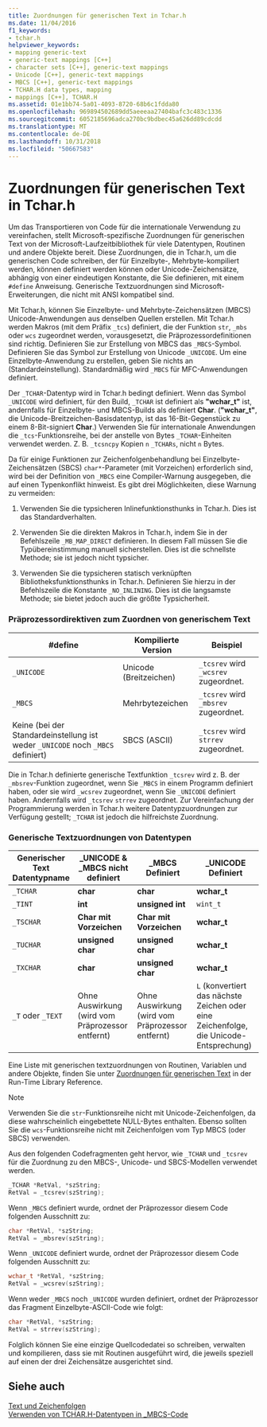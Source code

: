 ```yaml
---
title: Zuordnungen für generischen Text in Tchar.h
ms.date: 11/04/2016
f1_keywords:
- tchar.h
helpviewer_keywords:
- mapping generic-text
- generic-text mappings [C++]
- character sets [C++], generic-text mappings
- Unicode [C++], generic-text mappings
- MBCS [C++], generic-text mappings
- TCHAR.H data types, mapping
- mappings [C++], TCHAR.H
ms.assetid: 01e1bb74-5a01-4093-8720-68b6c1fdda80
ms.openlocfilehash: 969894502689dd5aeeeaa27404bafc3c483c1336
ms.sourcegitcommit: 6052185696adca270bc9bdbec45a626dd89cdcdd
ms.translationtype: MT
ms.contentlocale: de-DE
ms.lasthandoff: 10/31/2018
ms.locfileid: "50667583"
---
```

# <a name="generic-text-mappings-in-tcharh"></a>Zuordnungen für generischen Text in Tchar.h

Um das Transportieren von Code für die internationale Verwendung zu vereinfachen, stellt Microsoft-spezifische Zuordnungen für generischen Text von der Microsoft-Laufzeitbibliothek für viele Datentypen, Routinen und andere Objekte bereit. Diese Zuordnungen, die in Tchar.h, um die generischen Code schreiben, der für Einzelbyte-, Mehrbyte-kompiliert werden, können definiert werden können oder Unicode-Zeichensätze, abhängig von einer eindeutigen Konstante, die Sie definieren, mit einem `#define` Anweisung. Generische Textzuordnungen sind Microsoft-Erweiterungen, die nicht mit ANSI kompatibel sind.

Mit Tchar.h, können Sie Einzelbyte- und Mehrbyte-Zeichensätzen (MBCS) Unicode-Anwendungen aus denselben Quellen erstellen. Mit Tchar.h werden Makros (mit dem Präfix `_tcs`) definiert, die der Funktion `str`, `_mbs` oder `wcs` zugeordnet werden, vorausgesetzt, die Präprozessordefinitionen sind richtig. Definieren Sie zur Erstellung von MBCS das `_MBCS`-Symbol. Definieren Sie das Symbol zur Erstellung von Unicode `_UNICODE`. Um eine Einzelbyte-Anwendung zu erstellen, geben Sie nichts an (Standardeinstellung). Standardmäßig wird `_MBCS` für MFC-Anwendungen definiert.

Der `_TCHAR`-Datentyp wird in Tchar.h bedingt definiert. Wenn das Symbol `_UNICODE` wird definiert, für den Build, `_TCHAR` ist definiert als **"wchar_t"** ist, andernfalls für Einzelbyte- und MBCS-Builds als definiert **Char**. (**"wchar_t"**, die Unicode-Breitzeichen-Basisdatentyp, ist das 16-Bit-Gegenstück zu einem 8-Bit-signiert **Char**.) Verwenden Sie für internationale Anwendungen die `_tcs`-Funktionsreihe, bei der anstelle von Bytes `_TCHAR`-Einheiten verwendet werden. Z. B. `_tcsncpy` Kopien `n` `_TCHARs`, nicht `n` Bytes.

Da für einige Funktionen zur Zeichenfolgenbehandlung bei Einzelbyte-Zeichensätzen (SBCS) `char*`-Parameter (mit Vorzeichen) erforderlich sind, wird bei der Definition von `_MBCS` eine Compiler-Warnung ausgegeben, die auf einen Typenkonflikt hinweist. Es gibt drei Möglichkeiten, diese Warnung zu vermeiden:

1. Verwenden Sie die typsicheren Inlinefunktionsthunks in Tchar.h. Dies ist das Standardverhalten.

1. Verwenden Sie die direkten Makros in Tchar.h, indem Sie in der Befehlszeile `_MB_MAP_DIRECT` definieren. In diesem Fall müssen Sie die Typübereinstimmung manuell sicherstellen. Dies ist die schnellste Methode; sie ist jedoch nicht typsicher.

1. Verwenden Sie die typsicheren statisch verknüpften Bibliotheksfunktionsthunks in Tchar.h. Definieren Sie hierzu in der Befehlszeile die Konstante `_NO_INLINING`. Dies ist die langsamste Methode; sie bietet jedoch auch die größte Typsicherheit.

### <a name="preprocessor-directives-for-generic-text-mappings"></a>Präprozessordirektiven zum Zuordnen von generischem Text

|#define|Kompilierte Version|Beispiel|
|---------------|----------------------|-------------|
|`_UNICODE`|Unicode (Breitzeichen)|`_tcsrev` wird `_wcsrev` zugeordnet.|
|`_MBCS`|Mehrbytezeichen|`_tcsrev` wird `_mbsrev` zugeordnet.|
|Keine (bei der Standardeinstellung ist weder `_UNICODE` noch `_MBCS` definiert)|SBCS (ASCII)|`_tcsrev` wird `strrev` zugeordnet.|

Die in Tchar.h definierte generische Textfunktion `_tcsrev` wird z. B. der `_mbsrev`-Funktion zugeordnet, wenn Sie `_MBCS` in einem Programm definiert haben, oder sie wird `_wcsrev` zugeordnet, wenn Sie `_UNICODE` definiert haben. Andernfalls wird `_tcsrev` `strrev` zugeordnet. Zur Vereinfachung der Programmierung werden in Tchar.h weitere Datentypzuordnungen zur Verfügung gestellt; `_TCHAR` ist jedoch die hilfreichste Zuordnung.

### <a name="generic-text-data-type-mappings"></a>Generische Textzuordnungen von Datentypen

|Generischer Text<br /> Datentypname|_UNICODE &<br /> _MBCS nicht definiert|_MBCS<br /> Definiert|_UNICODE<br /> Definiert|
|--------------------------------------|----------------------------------------|------------------------|---------------------------|
|`_TCHAR`|**char**|**char**|**wchar_t**|
|`_TINT`|**int**|**unsigned int**|`wint_t`|
|`_TSCHAR`|**Char mit Vorzeichen**|**Char mit Vorzeichen**|**wchar_t**|
|`_TUCHAR`|**unsigned char**|**unsigned char**|**wchar_t**|
|`_TXCHAR`|**char**|**unsigned char**|**wchar_t**|
|`_T` oder `_TEXT`|Ohne Auswirkung (wird vom Präprozessor entfernt)|Ohne Auswirkung (wird vom Präprozessor entfernt)|`L` (konvertiert das nächste Zeichen oder eine Zeichenfolge, die Unicode-Entsprechung)|

Eine Liste mit generischen textzuordnungen von Routinen, Variablen und andere Objekte, finden Sie unter [Zuordnungen für generischen Text](../c-runtime-library/generic-text-mappings.md) in der Run-Time Library Reference.

> [!NOTE]
>  Verwenden Sie die `str`-Funktionsreihe nicht mit Unicode-Zeichenfolgen, da diese wahrscheinlich eingebettete NULL-Bytes enthalten. Ebenso sollten Sie die `wcs`-Funktionsreihe nicht mit Zeichenfolgen vom Typ MBCS (oder SBCS) verwenden.

Aus den folgenden Codefragmenten geht hervor, wie `_TCHAR` und `_tcsrev` für die Zuordnung zu den MBCS-, Unicode- und SBCS-Modellen verwendet werden.

```cpp
_TCHAR *RetVal, *szString;
RetVal = _tcsrev(szString);
```

Wenn `_MBCS` definiert wurde, ordnet der Präprozessor diesem Code folgenden Ausschnitt zu:

```cpp
char *RetVal, *szString;
RetVal = _mbsrev(szString);
```

Wenn `_UNICODE` definiert wurde, ordnet der Präprozessor diesem Code folgenden Ausschnitt zu:

```cpp
wchar_t *RetVal, *szString;
RetVal = _wcsrev(szString);
```

Wenn weder `_MBCS` noch `_UNICODE` wurden definiert, ordnet der Präprozessor das Fragment Einzelbyte-ASCII-Code wie folgt:

```cpp
char *RetVal, *szString;
RetVal = strrev(szString);
```

Folglich können Sie eine einzige Quellcodedatei so schreiben, verwalten und kompilieren, dass sie mit Routinen ausgeführt wird, die jeweils speziell auf einen der drei Zeichensätze ausgerichtet sind.

## <a name="see-also"></a>Siehe auch

[Text und Zeichenfolgen](../text/text-and-strings-in-visual-cpp.md)<br/>
[Verwenden von TCHAR.H-Datentypen in _MBCS-Code](../text/using-tchar-h-data-types-with-mbcs-code.md)